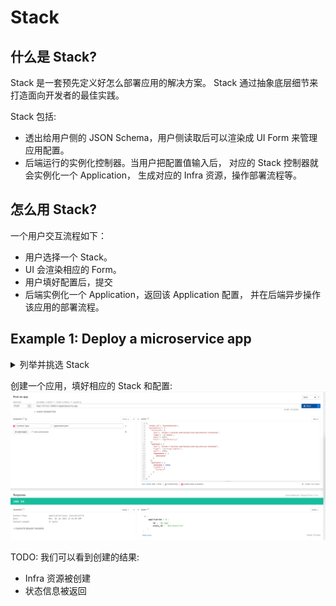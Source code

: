 # Stack

## 什么是 Stack?

Stack 是一套预先定义好怎么部署应用的解决方案。
Stack 通过抽象底层细节来打造面向开发者的最佳实践。

Stack 包括:

- 透出给用户侧的 JSON Schema，用户侧读取后可以渲染成 UI Form 来管理应用配置。
- 后端运行的实例化控制器。当用户把配置值输入后，
  对应的 Stack 控制器就会实例化一个 Application，
  生成对应的 Infra 资源，操作部署流程等。

## 怎么用 Stack?

一个用户交互流程如下：

- 用户选择一个 Stack。
- UI 会渲染相应的 Form。
- 用户填好配置后，提交
- 后端实例化一个 Application，返回该 Application 配置，
  并在后端异步操作该应用的部署流程。

## Example 1: Deploy a microservice app

<details>
  <summary>列举并挑选 Stack</summary>

List stacks:
![alt](list_stack.png)


Select a stack and see details:
![alt](get_stack.png)

</details>


创建一个应用，填好相应的 Stack 和配置:
![alt](post_app.png)

TODO: 我们可以看到创建的结果:

- Infra 资源被创建
- 状态信息被返回

